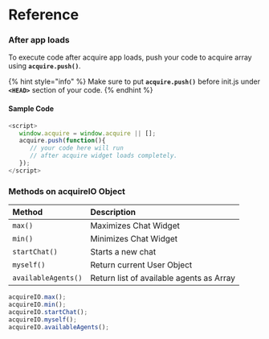 # Reference

### After app loads

To execute code after acquire app loads, push your code to acquire array using **`acquire.push()`**.

{% hint style="info" %}
 Make sure to put **`acquire.push()`** before init.js under **`<HEAD>`** section of your code.
{% endhint %}

#### Sample Code

```javascript
<script>
   window.acquire = window.acquire || [];
   acquire.push(function(){
      // your code here will run
      // after acquire widget loads completely.
   });
</script>
```

### Methods on acquireIO Object

|  Method |  Description |
| :--- | :--- |
| `max()` | Maximizes Chat Widget |
| `min()` | Minimizes Chat Widget |
| `startChat()` | Starts a new chat |
| `myself()` | Return current User Object |
| `availableAgents()` | Return list of available agents as Array |

```javascript
acquireIO.max();
acquireIO.min();
acquireIO.startChat();
acquireIO.myself();
acquireIO.availableAgents();
```


